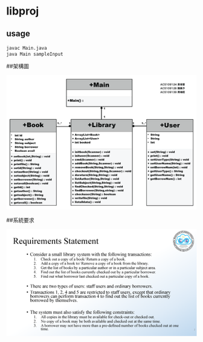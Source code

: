 # libproj
## usage

```
javac Main.java
java Main sampleInput
```

##架構圖

![架構圖](https://raw.githubusercontent.com/dino2895/libproj/master/png/Architecture%20Diagram.png?token=GHSAT0AAAAAABPX5PGJ5R6XUBGLQBYUP2XQYPOETWA)

##系統要求

![要求圖](https://raw.githubusercontent.com/dino2895/libproj/master/png/LibrarySystem_Requirement_2.png?token=GHSAT0AAAAAABPX5PGIL2MGM2ISPKWAM6T6YPOEVKQ)
